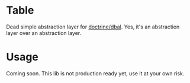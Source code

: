 # Table

Dead simple abstraction layer for [doctrine/dbal](https://github.com/doctrine/dbal). Yes, it's an abstraction layer over an abstraction layer.

# Usage

Coming soon. This lib is not production ready yet, use it at your own risk.
